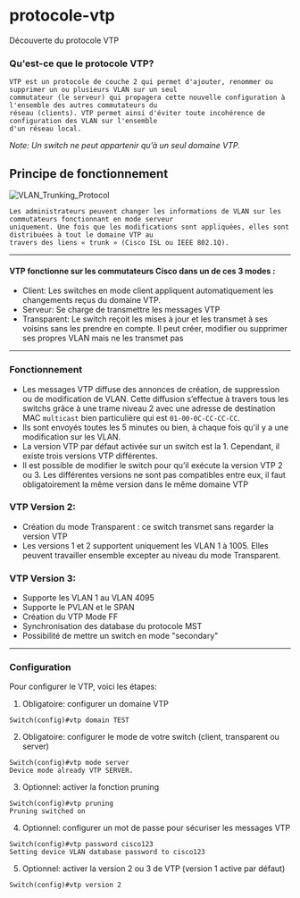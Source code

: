 # protocole-vtp
Découverte du protocole VTP

### Qu'est-ce que le protocole VTP?
```
VTP est un protocole de couche 2 qui permet d'ajouter, renommer ou supprimer un ou plusieurs VLAN sur un seul
commutateur (le serveur) qui propagera cette nouvelle configuration à l'ensemble des autres commutateurs du
réseau (clients). VTP permet ainsi d'éviter toute incohérence de configuration des VLAN sur l'ensemble
d'un réseau local.
```
*Note: Un switch ne peut appartenir qu’à un seul domaine VTP.*

## Principe de fonctionnement

![VLAN_Trunking_Protocol](https://user-images.githubusercontent.com/83721477/166197807-1caf86d7-b446-4690-b1ce-432ce881f5de.gif)

```
Les administrateurs peuvent changer les informations de VLAN sur les commutateurs fonctionnant en mode serveur
uniquement. Une fois que les modifications sont appliquées, elles sont distribuées à tout le domaine VTP au
travers des liens « trunk » (Cisco ISL ou IEEE 802.1Q).
```
<hr>

#### VTP fonctionne sur les commutateurs Cisco dans un de ces 3 modes :

* Client: Les switches en mode client appliquent automatiquement les changements reçus du domaine VTP.
* Serveur: Se charge de transmettre les messages VTP
* Transparent: Le switch reçoit les mises à jour et les transmet à ses voisins sans les prendre en compte. Il peut créer, modifier ou supprimer ses propres VLAN mais ne les transmet pas 
<hr>

### Fonctionnement
* Les messages VTP diffuse des annonces de création, de suppression ou de modification de VLAN. Cette diffusion s’effectue à travers tous les switchs grâce à une trame niveau 2 avec une adresse de destination MAC `multicast` bien particulière qui est `01-00-0C-CC-CC-CC`. 
* Ils sont envoyés toutes les 5 minutes ou bien, à chaque fois qu'il y a une modification sur les VLAN.
* La version VTP par défaut activée sur un switch est la 1. Cependant, il existe trois versions VTP différentes.
* Il est possible de modifier le switch pour qu’il exécute la version VTP 2 ou 3. Les différentes versions ne sont pas compatibles entre eux, il faut obligatoirement la même version dans le même domaine VTP

### VTP Version 2:
* Création du mode Transparent : ce switch transmet sans regarder la version VTP
* Les versions 1 et 2 supportent uniquement les VLAN 1 à 1005. Elles peuvent travailler ensemble
excepter au niveau du mode Transparent.

### VTP Version 3:
* Supporte les VLAN 1 au VLAN 4095
* Supporte le PVLAN et le SPAN
* Création du VTP Mode FF
* Synchronisation des database du protocole MST
* Possibilité de mettre un switch en mode "secondary"

<hr>

### Configuration

Pour configurer le VTP, voici les étapes:

1. Obligatoire: configurer un domaine VTP
```
Switch(config)#vtp domain TEST
```
2. Obligatoire: configurer le mode de votre switch (client, transparent ou server)
```
Switch(config)#vtp mode server
Device mode already VTP SERVER.
```
3. Optionnel: activer la fonction pruning
```
Switch(config)#vtp pruning
Pruning switched on
```
4. Optionnel: configurer un mot de passe pour sécuriser les messages VTP
```
Switch(config)#vtp password cisco123
Setting device VLAN database password to cisco123
```
5. Optionnel: activer la version 2 ou 3 de VTP (version 1 active par défaut)
```
Switch(config)#vtp version 2
```
